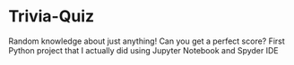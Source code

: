 # Trivia-Quiz
Random knowledge about just anything! Can you get a perfect score?
First Python project that I actually did using Jupyter Notebook and Spyder IDE
